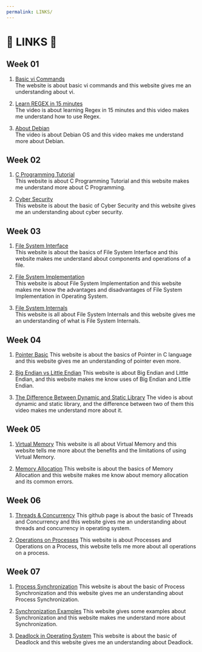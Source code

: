 ```yaml
---
permalink: LINKS/
---
```


# 🌸 LINKS 🌸

## Week 01

1. [Basic vi Commands](https://www.cs.colostate.edu/helpdocs/vi.html)<br>
    The website is about basic vi commands and this website gives me an understanding about vi.
 
2. [Learn REGEX in 15 minutes](https://youtu.be/bgBWp9EIlMM)<br>
    The video is about learning Regex in 15 minutes and this video makes me understand how to use Regex.
 
3. [About Debian](https://www.debian.org/intro/about)<br>
    The video is about Debian OS and this video makes me understand more about Debian.

## Week 02

1. [C Programming Tutorial](https://www.tutorialspoint.com/cprogramming/index.htm)<br>
    This website is about C Programming Tutorial and this website makes me understand more about C Programming.

2. [Cyber Security](https://www.itgovernance.co.uk/what-is-cybersecurity)<br>
    This website is about the basic of Cyber Security and this website gives me an understanding about cyber security.

## Week 03

1. [File System Interface](https://www.w3schools.in/operating-system/file-system-interface)<br>
    This website is about the basics of File System Interface and this website makes me understand about components and operations of a file.

2. [File System Implementation](https://www.geeksforgeeks.org/file-system-implementation-in-operating-system/)<br>
    This website is about File System Implementation and this website makes me know the advantages and disadvantages of File System Implementation in Operating System.

3. [File System Internals](https://www.netbsd.org/docs/internals/en/chap-file-system.html)<br>
    This website is all about File System Internals and this website gives me an understanding of what is File System Internals.

## Week 04

1. [Pointer Basic](http://www.cs.fsu.edu/~myers/cgs4406/notes/pointers.html)
    This website is about the basics of Pointer in C language and this website gives me an understanding of pointer even more.

2. [Big Endian vs Little Endian](https://www.techtarget.com/searchnetworking/definition/big-endian-and-little-endian)
    This website is about Big Endian and Little Endian, and this website makes me know uses of Big Endian and Little Endian.

3. [The Difference Between Dynamic and Static Library](https://www.youtube.com/watch?v=Jzh4ZULXsvo)
    The video is about dynamic and static library, and the difference between two of them this video makes me understand more about it.

## Week 05

1. [Virtual Memory](https://www.techtarget.com/searchstorage/definition/virtual-memory)
    This website is all about Virtual Memory and this website tells me more about the benefits and the limitations of using Virtual Memory.

2. [Memory Allocation](https://www.baeldung.com/cs/memory-allocation)
    This website is about the basics of Memory Allocation and this website makes me know about memory allocation and its common errors.

## Week 06

1. [Threads & Concurrency](https://applied-programming.github.io/Operating-Systems-Notes/3-Threads-and-Concurrency/)
    This github page is about the basic of Threads and Concurrency and this website gives me an understanding about threads and concurrency in operating system.

2. [Operations on Processes](https://www.geeksforgeeks.org/operations-on-processes/)
    This website is about Processes and Operations on a Process, this website tells me more about all operations on a process.

## Week 07

1. [Process Synchronization](https://www.geeksforgeeks.org/introduction-of-process-synchronization/)
    This website is about the basic of Process Synchronization and this website gives me an understanding about Process Synchronization.

2. [Synchronization Examples](https://users.cs.duke.edu/~chase/systems/sync-examples.html)
    This website gives some examples about Synchronization and this website makes me understand more about Synchronization.

3. [Deadlock in Operating System](https://www.geeksforgeeks.org/introduction-of-deadlock-in-operating-system/)
    This website is about the basic of Deadlock and this website gives me an understanding about Deadlock.
